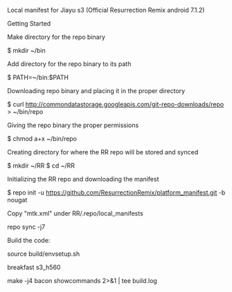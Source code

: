 Local manifest for Jiayu s3 (Official Resurrection Remix android 7.1.2) 

Getting Started

Make directory for the repo binary

  $ mkdir ~/bin

Add directory for the repo binary to its path

  $ PATH=~/bin:$PATH

Downloading repo binary and placing it in the proper directory

  $ curl http://commondatastorage.googleapis.com/git-repo-downloads/repo > ~/bin/repo

Giving the repo binary the proper permissions

  $ chmod a+x ~/bin/repo

Creating directory for where the RR repo will be stored and synced

  $ mkdir ~/RR
  $ cd ~/RR

Initializing the RR repo and downloading the manifest

  $  repo init -u https://github.com/ResurrectionRemix/platform_manifest.git -b nougat


Copy "mtk.xml" under RR/.repo/local_manifests

repo sync -j7

Build the code:

source build/envsetup.sh

breakfast s3_h560

make -j4 bacon showcommands 2>&1 | tee build.log

